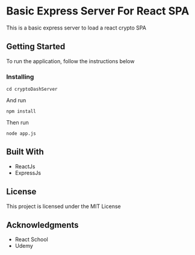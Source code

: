 # Basic Express Server For React SPA

This is a basic express server to load a react crypto SPA

## Getting Started

To run the application, follow the instructions below

### Installing

```
cd cryptoDashServer
```

And run

```
npm install
```

Then run

```
node app.js
```

## Built With

*  ReactJs
*  ExpressJs

## License

This project is licensed under the MIT License

## Acknowledgments

* React School
* Udemy
